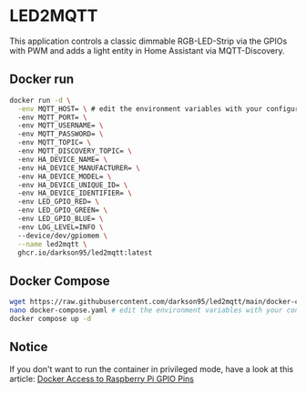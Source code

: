 # LED2MQTT

This application controls a classic dimmable RGB-LED-Strip via the GPIOs with PWM and adds a light entity in Home Assistant via MQTT-Discovery.

## Docker run

```bash
docker run -d \
  -env MQTT_HOST= \ # edit the environment variables with your configuration
  -env MQTT_PORT= \ 
  -env MQTT_USERNAME= \ 
  -env MQTT_PASSWORD= \ 
  -env MQTT_TOPIC= \ 
  -env MQTT_DISCOVERY_TOPIC= \ 
  -env HA_DEVICE_NAME= \ 
  -env HA_DEVICE_MANUFACTURER= \ 
  -env HA_DEVICE_MODEL= \ 
  -env HA_DEVICE_UNIQUE_ID= \ 
  -env HA_DEVICE_IDENTIFIER= \ 
  -env LED_GPIO_RED= \ 
  -env LED_GPIO_GREEN= \ 
  -env LED_GPIO_BLUE= \ 
  -env LOG_LEVEL=INFO \ 
  --device/dev/gpiomem \
  --name led2mqtt \
  ghcr.io/darkson95/led2mqtt:latest
```

## Docker Compose
```bash
wget https://raw.githubusercontent.com/darkson95/led2mqtt/main/docker-compose.yaml
nano docker-compose.yaml # edit the environment variables with your configuration
docker compose up -d
```

## Notice

If you don't want to run the container in privileged mode, have a look at this article: [Docker Access to Raspberry Pi GPIO Pins](https://stackoverflow.com/a/48234752/13391690)
